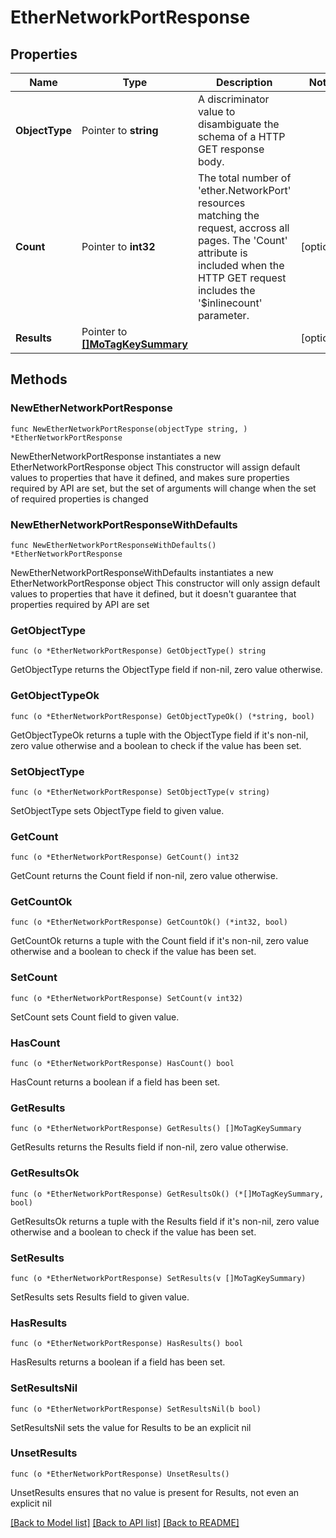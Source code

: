 # EtherNetworkPortResponse

## Properties

Name | Type | Description | Notes
------------ | ------------- | ------------- | -------------
**ObjectType** | Pointer to **string** | A discriminator value to disambiguate the schema of a HTTP GET response body. | 
**Count** | Pointer to **int32** | The total number of &#39;ether.NetworkPort&#39; resources matching the request, accross all pages. The &#39;Count&#39; attribute is included when the HTTP GET request includes the &#39;$inlinecount&#39; parameter. | [optional] 
**Results** | Pointer to [**[]MoTagKeySummary**](MoTagKeySummary.md) |  | [optional] 

## Methods

### NewEtherNetworkPortResponse

`func NewEtherNetworkPortResponse(objectType string, ) *EtherNetworkPortResponse`

NewEtherNetworkPortResponse instantiates a new EtherNetworkPortResponse object
This constructor will assign default values to properties that have it defined,
and makes sure properties required by API are set, but the set of arguments
will change when the set of required properties is changed

### NewEtherNetworkPortResponseWithDefaults

`func NewEtherNetworkPortResponseWithDefaults() *EtherNetworkPortResponse`

NewEtherNetworkPortResponseWithDefaults instantiates a new EtherNetworkPortResponse object
This constructor will only assign default values to properties that have it defined,
but it doesn't guarantee that properties required by API are set

### GetObjectType

`func (o *EtherNetworkPortResponse) GetObjectType() string`

GetObjectType returns the ObjectType field if non-nil, zero value otherwise.

### GetObjectTypeOk

`func (o *EtherNetworkPortResponse) GetObjectTypeOk() (*string, bool)`

GetObjectTypeOk returns a tuple with the ObjectType field if it's non-nil, zero value otherwise
and a boolean to check if the value has been set.

### SetObjectType

`func (o *EtherNetworkPortResponse) SetObjectType(v string)`

SetObjectType sets ObjectType field to given value.


### GetCount

`func (o *EtherNetworkPortResponse) GetCount() int32`

GetCount returns the Count field if non-nil, zero value otherwise.

### GetCountOk

`func (o *EtherNetworkPortResponse) GetCountOk() (*int32, bool)`

GetCountOk returns a tuple with the Count field if it's non-nil, zero value otherwise
and a boolean to check if the value has been set.

### SetCount

`func (o *EtherNetworkPortResponse) SetCount(v int32)`

SetCount sets Count field to given value.

### HasCount

`func (o *EtherNetworkPortResponse) HasCount() bool`

HasCount returns a boolean if a field has been set.

### GetResults

`func (o *EtherNetworkPortResponse) GetResults() []MoTagKeySummary`

GetResults returns the Results field if non-nil, zero value otherwise.

### GetResultsOk

`func (o *EtherNetworkPortResponse) GetResultsOk() (*[]MoTagKeySummary, bool)`

GetResultsOk returns a tuple with the Results field if it's non-nil, zero value otherwise
and a boolean to check if the value has been set.

### SetResults

`func (o *EtherNetworkPortResponse) SetResults(v []MoTagKeySummary)`

SetResults sets Results field to given value.

### HasResults

`func (o *EtherNetworkPortResponse) HasResults() bool`

HasResults returns a boolean if a field has been set.

### SetResultsNil

`func (o *EtherNetworkPortResponse) SetResultsNil(b bool)`

 SetResultsNil sets the value for Results to be an explicit nil

### UnsetResults
`func (o *EtherNetworkPortResponse) UnsetResults()`

UnsetResults ensures that no value is present for Results, not even an explicit nil

[[Back to Model list]](../README.md#documentation-for-models) [[Back to API list]](../README.md#documentation-for-api-endpoints) [[Back to README]](../README.md)



